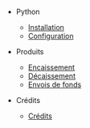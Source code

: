 - Python

  - [Installation](/python/installation.md)
  - [Configuration](/python/configuration.md)

- Produits

  - [Encaissement](/python/collection.md)
  - [Décaissement](/python/disbursement.md)
  - [Envois de fonds](/python/remittance.md)

- Crédits
  - [Crédits](/python/credits.md)
